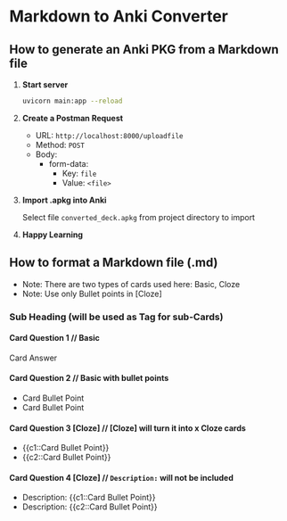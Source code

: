 # Markdown to Anki Converter

## How to generate an Anki PKG from a Markdown file

1. **Start server**

    ```bash
    uvicorn main:app --reload
    ```

2. **Create a Postman Request**

   - URL: `http://localhost:8000/uploadfile`
   - Method: `POST`
   - Body:
     - form-data:
       - Key: `file`
       - Value: `<file>`

3. **Import .apkg into Anki**

    Select file `converted_deck.apkg` from project directory to import

4. **Happy Learning**

## How to format a Markdown file (.md)

- Note: There are two types of cards used here: Basic, Cloze
- Note: Use only Bullet points in [Cloze]

### Sub Heading (will be used as Tag for sub-Cards)

#### Card Question 1 // Basic

Card Answer

#### Card Question 2 // Basic with bullet points

- Card Bullet Point
- Card Bullet Point

#### Card Question 3 [Cloze] // [Cloze] will turn it into x Cloze cards

- {{c1::Card Bullet Point}}
- {{c2::Card Bullet Point}}

#### Card Question 4 [Cloze] // `Description:` will not be included

- Description: {{c1::Card Bullet Point}}
- Description: {{c2::Card Bullet Point}}
